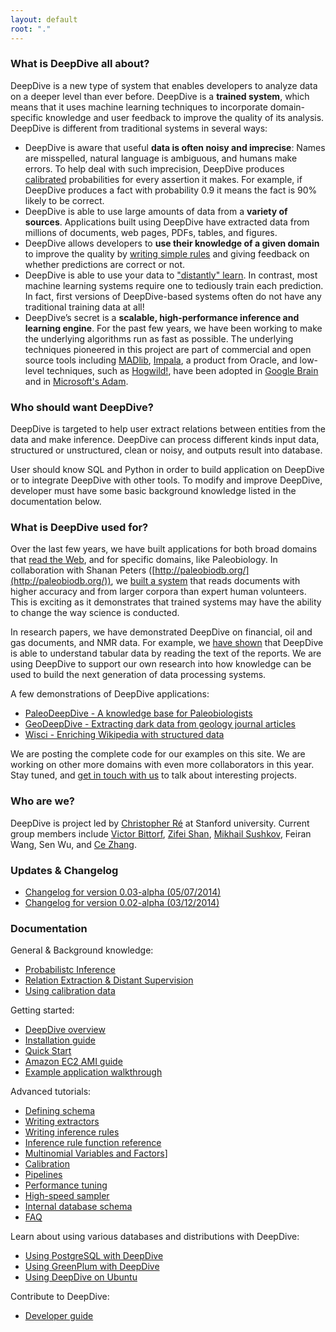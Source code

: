 ```yaml
---
layout: default
root: "."
---
```


### What is DeepDive all about?

DeepDive is a new type of system that enables developers to analyze data on a deeper level than ever before. DeepDive is a **trained system**, which means that it uses machine learning techniques to incorporate domain-specific knowledge and user feedback to improve the quality of its analysis. DeepDive is different from traditional systems in several ways:

- DeepDive is aware that useful **data is often noisy and imprecise**: Names are misspelled, natural language is ambiguous, and humans make errors. To help deal with such imprecision, DeepDive produces [calibrated](doc/general/calibration.html) probabilities for every assertion it makes. For example, if DeepDive produces a fact with probability 0.9 it means the fact is 90% likely to be correct. 
- DeepDive is able to use large amounts of data from a **variety of sources**. Applications built using DeepDive have extracted data from millions of documents, web pages, PDFs, tables, and figures.
- DeepDive allows developers to **use their knowledge of a given domain** to improve the quality by [writing simple rules](doc/inference_rules.html) and giving feedback on whether predictions are correct or not.
- DeepDive is able to use your data to ["distantly" learn](doc/general/relation_extraction.html). In contrast, most machine learning systems require one to tediously train each prediction. In fact, first versions of DeepDive-based systems often do not have any traditional training data at all!
- DeepDive’s secret is a **scalable, high-performance inference and learning engine**. For the past few years, we have been working to make the underlying algorithms run as fast as possible. The underlying techniques pioneered in this project are part of commercial and open source tools including [MADlib](http://madlib.net/), [Impala](http://www.cloudera.com/content/cloudera/en/products-and-services/cdh/impala.html), a product from Oracle, and low-level techniques, such as [Hogwild!](http://www.eecs.berkeley.edu/~brecht/papers/hogwildTR.pdf), have been adopted in [Google Brain](http://static.googleusercontent.com/media/research.google.com/en/us/archive/unsupervised_icml2012.pdf) and in [Microsoft's Adam](http://www.wired.com/2014/07/microsoft-adam/).

### Who should want DeepDive?

DeepDive is targeted to help user extract relations between entities from the data and make inference. DeepDive can process different kinds input data, structured or unstructured, clean or noisy, and outputs result into database.

User should know SQL and Python in order to build application on DeepDive or to integrate DeepDive with other tools. To modify and improve DeepDive, developer must have some basic background knowledge listed in the documentation below. 

### What is DeepDive used for?

Over the last few years, we have built applications for both broad domains that [read the Web](https://www.youtube.com/watch?v=Q1IpE9_pBu4), and for specific domains, like Paleobiology. In collaboration with Shanan Peters ([http://paleobiodb.org/](http://paleobiodb.org/)), we [built a system](https://www.youtube.com/watch?v=Cj2-dQ2nwoY) that reads documents with higher accuracy and from larger corpora than expert human volunteers. This is exciting as it demonstrates that trained systems may have the ability to change the way science is conducted. 

In research papers, we have demonstrated DeepDive on financial, oil and gas documents, and NMR data. For example, we [have shown](http://cs.stanford.edu/people/chrismre/papers/jointable-acl.pdf) that DeepDive is able to understand tabular data by reading the text of the reports. We are using DeepDive to support our own research into how knowledge can be used to build the next generation of data processing systems.

A few demonstrations of DeepDive applications:

- [PaleoDeepDive - A knowledge base for Paleobiologists](https://www.youtube.com/watch?v=Cj2-dQ2nwoY)
- [GeoDeepDive - Extracting dark data from geology journal articles](https://www.youtube.com/watch?v=X8uhs28O3eA)
- [Wisci - Enriching Wikipedia with structured data](https://www.youtube.com/watch?v=Q1IpE9_pBu4)

We are posting the complete code for our examples on this site. We are working on other more domains with even more collaborators in this year. Stay tuned, and [get in touch with us](mailto:contact.hazy@gmail.com) to talk about interesting projects.

### Who are we?

DeepDive is project led by [Christopher Ré](http://cs.stanford.edu/people/chrismre/) at Stanford university. Current group members include [Victor Bittorf](http://pages.cs.wisc.edu/~bittorf/),  [Zifei Shan](http://www.zifeishan.org/), [Mikhail Sushkov](https://www.linkedin.com/pub/mikhail-sushkov/26/638/537), Feiran Wang, Sen Wu, and [Ce Zhang](http://pages.cs.wisc.edu/~czhang/).

### Updates & Changelog 

- [Changelog for version 0.03-alpha (05/07/2014)](doc/changelog/0.03-alpha.html)
- [Changelog for version 0.02-alpha (03/12/2014)](doc/changelog/0.02-alpha.html)

<a id="documentation" href="#"> </a>

### Documentation

General & Background knowledge:

- [Probabilistc Inference](doc/general/inference.html)
- [Relation Extraction & Distant Supervision](doc/general/relation_extraction.html)
- [Using calibration data](doc/general/calibration.html)

<!-- - [Generating negative examples (Coming soon)](doc/general/generating_negative_examples.html) -->

Getting started:

- [DeepDive overview](doc/overview.html)
- [Installation guide](doc/installation.html)
- [Quick Start](doc/quick_start.html)
- [Amazon EC2 AMI guide](doc/ec2.html)
- [Example application walkthrough](doc/walkthrough.html)

Advanced tutorials:

- [Defining schema](doc/schema.html)
- [Writing extractors](doc/extractors.html)
- [Writing inference rules](doc/inference_rules.html)
- [Inference rule function reference](doc/inference_rule_functions.html)
- [Multinomial Variables and Factors](doc/multinomial.html)]
- [Calibration](doc/calibration.html)
- [Pipelines](doc/pipelines.html)
- [Performance tuning](doc/performance.html)
- [High-speed sampler](doc/sampler.html)
- [Internal database schema](doc/reserved_tables.html)
- [FAQ](doc/faq.html)

Learn about using various databases and distributions with DeepDive:

- [Using PostgreSQL with DeepDive](doc/postgresql.html)
- [Using GreenPlum with DeepDive](doc/greenplum.html)
- [Using DeepDive on Ubuntu](doc/ubuntu.html)

Contribute to DeepDive:

- [Developer guide](doc/developer.html)
